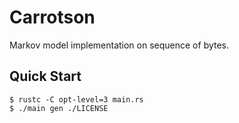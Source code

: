 # Carrotson

Markov model implementation on sequence of bytes.

## Quick Start

```console
$ rustc -C opt-level=3 main.rs
$ ./main gen ./LICENSE
```
